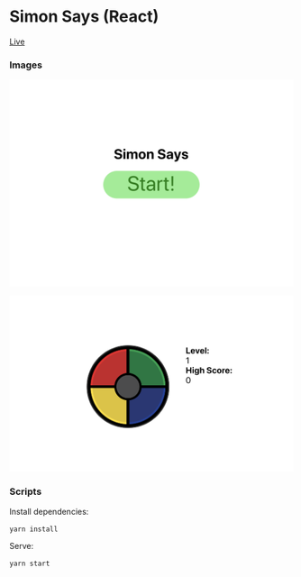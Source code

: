 # Simon Says (React)

[Live](https://hakeemmidan.github.io/simon-says/)

### Images

![start-screen-screenshot](public/readme_photos/start_screen.png)

![demo-screenshot](public/readme_photos/demo.png)

### Scripts

Install dependencies:

```
yarn install
```

Serve:

```
yarn start
```
